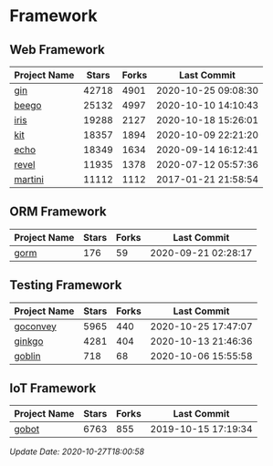 # Framework

## Web Framework
| Project Name | Stars | Forks | Last Commit |
| ------------ | ----- | ----- | ----------- |
| [gin](https://github.com/gin-gonic/gin) | 42718 | 4901 | 2020-10-25 09:08:30 |
| [beego](https://github.com/astaxie/beego) | 25132 | 4997 | 2020-10-10 14:10:43 |
| [iris](https://github.com/kataras/iris) | 19288 | 2127 | 2020-10-18 15:26:01 |
| [kit](https://github.com/go-kit/kit) | 18357 | 1894 | 2020-10-09 22:21:20 |
| [echo](https://github.com/labstack/echo) | 18349 | 1634 | 2020-09-14 16:12:41 |
| [revel](https://github.com/revel/revel) | 11935 | 1378 | 2020-07-12 05:57:36 |
| [martini](https://github.com/go-martini/martini) | 11112 | 1112 | 2017-01-21 21:58:54 |

## ORM Framework
| Project Name | Stars | Forks | Last Commit |
| ------------ | ----- | ----- | ----------- |
| [gorm](https://github.com/jinzhu/gorm) | 176 | 59 | 2020-09-21 02:28:17 |

## Testing Framework
| Project Name | Stars | Forks | Last Commit |
| ------------ | ----- | ----- | ----------- |
| [goconvey](https://github.com/smartystreets/goconvey) | 5965 | 440 | 2020-10-25 17:47:07 |
| [ginkgo](https://github.com/onsi/ginkgo) | 4281 | 404 | 2020-10-13 21:46:36 |
| [goblin](https://github.com/franela/goblin) | 718 | 68 | 2020-10-06 15:55:58 |

## IoT Framework
| Project Name | Stars | Forks | Last Commit |
| ------------ | ----- | ----- | ----------- |
| [gobot](https://github.com/hybridgroup/gobot) | 6763 | 855 | 2019-10-15 17:19:34 |

*Update Date: 2020-10-27T18:00:58*